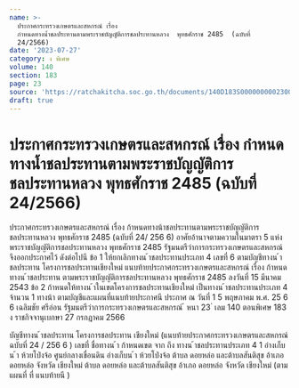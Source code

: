 ```yaml
---
name: >-
  ประกาศกระทรวงเกษตรและสหกรณ์ เรื่อง 
  กำหนดทางน้ำชลประทานตามพระราชบัญญัติการชลประทานหลวง  พุทธศักราช 2485  (ฉบับที่
  24/2566)
date: '2023-07-27'
category: ง พิเศษ
volume: 140
section: 183
page: 23
source: 'https://ratchakitcha.soc.go.th/documents/140D183S0000000002300.pdf'
draft: true
---
```


# ประกาศกระทรวงเกษตรและสหกรณ์ เรื่อง  กำหนดทางน้ำชลประทานตามพระราชบัญญัติการชลประทานหลวง  พุทธศักราช 2485  (ฉบับที่ 24/2566)

ประกาศกระทรวงเกษตรและสหกรณ์ เรื่อง ก้าหนดทางน้าชลประทานตามพระราชบัญญัติการชลประทานหลวง พุทธศักราช 2485 (ฉบับที่ 24/ 256 6) อาศัยอ้านาจตามความในมาตรา 5 แห่งพระราชบัญญัติการชลประทานหลวง พุทธศักราช 2485 รัฐมนตรีว่าการกระทรวงเกษตรและสหกรณ์ จึงออกประกาศไว้ ดังต่อไปนี ข้อ 1 ให้ยกเลิกทางน ้าชลประทานประเภท 4 เลขที่ 6 ตามบัญชีทางน ้าชลประทาน โครงการชลประทานเชียงใหม่ แนบท้ายประกาศกระทรวงเกษตรและสหกรณ์ เรื่อง ก้าหนดทางน ้าชลประทาน ตามพระราชบัญญัติการชลประทานหลวง พุทธศักราช 2485 ลงวันที่ 15 มีนาคม 2543 ข้อ 2 ก้าหนดให้ทางน ้าในเขตโครงการชลประทานเชียงใหม่ เป็นทางน ้าชลประทานประเภท 4 จ้านวน 1 ทางน้า ตามบัญชีและแผนที่แนบท้ายประกาศนี ประกาศ ณ วันที่ 1 5 พฤษภาคม พ.ศ. 25 6 6 เฉลิมชัย ศรีอ่อน รัฐมนตรีว่าการกระทรวงเกษตรและสหกรณ์ ้ หนา 23 ่ เลม 140 ตอนพิเศษ 183 ง ราชกิจจานุเบกษา 27 กรกฎาคม 2566

บัญชีทางน ้าชลประทาน โครงการชลประทาน เชียงใหม่ (แนบท้ายประกาศกระทรวงเกษตรและสหกรณ์ ฉบับที่ 24 / 256 6 ) เลขที่ ชื่อทางน ้า ก้าหนดเขต จาก ถึง ทางน ้าชลประทานประเภท 4 1 อ่างเก็บน ้า ห้วยโป่งจ้อ ศูนย์กลางเขื่อนดิน อ่างเก็บน ้า ห้วยโป่งจ้อ ต้าบล ดอยหล่อ และต้าบลสันติสุข อ้าเภอ ดอยหล่อ จังหวัด เชียงใหม่ ต้าบล ดอยหล่อ และต้าบลสันติสุข อ้าเภอ ดอยหล่อ จังหวัด เชียงใหม่ (ตามแผนที่ ที่ แนบท้ายนี )

